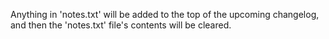 Anything in 'notes.txt' will be added to the top of the upcoming changelog, and then the 'notes.txt' file's contents will be cleared.
